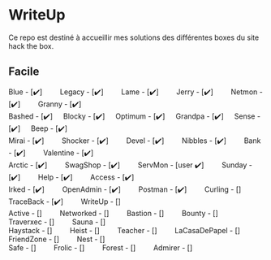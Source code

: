 # WriteUp
Ce repo est destiné à accueillir mes solutions des différentes boxes du site hack the box.

## Facile
Blue - [:heavy_check_mark:]&ensp;&ensp;&ensp;&ensp;&ensp;Legacy - [:heavy_check_mark:]&ensp;&ensp;&ensp;&ensp;&ensp;Lame - [:heavy_check_mark:]&ensp;&ensp;&ensp;&ensp;&ensp;Jerry - [:heavy_check_mark:]&ensp;&ensp;&ensp;&ensp;&ensp;Netmon - [:heavy_check_mark:]&ensp;&ensp;&ensp;&ensp;&ensp;Granny - [:heavy_check_mark:] </br>
Bashed - [:heavy_check_mark:]&ensp;&ensp;&ensp;Blocky - [:heavy_check_mark:]&ensp;&ensp;&ensp;Optimum - [:heavy_check_mark:]&ensp;&ensp;&ensp;Grandpa - [:heavy_check_mark:]&ensp;&ensp;&ensp;Sense - [:heavy_check_mark:]&ensp;&ensp;&ensp;Beep - [:heavy_check_mark:] </br>
Mirai - [:heavy_check_mark:]&ensp;&ensp;&ensp;&ensp;&ensp;Shocker - [:heavy_check_mark:]&ensp;&ensp;&ensp;&ensp;&ensp;Devel - [:heavy_check_mark:]&ensp;&ensp;&ensp;&ensp;&ensp;Nibbles - [:heavy_check_mark:]&ensp;&ensp;&ensp;&ensp;&ensp;Bank - [:heavy_check_mark:]&ensp;&ensp;&ensp;&ensp;&ensp;Valentine - [:heavy_check_mark:]</br>
Arctic - [:heavy_check_mark:]&ensp;&ensp;&ensp;&ensp;&ensp;SwagShop - [:heavy_check_mark:]&ensp;&ensp;&ensp;&ensp;&ensp;ServMon - [user :heavy_check_mark:]&ensp;&ensp;&ensp;&ensp;&ensp;Sunday - [:heavy_check_mark:]&ensp;&ensp;&ensp;&ensp;&ensp;Help - [:heavy_check_mark:]&ensp;&ensp;&ensp;&ensp;&ensp;Access - [:heavy_check_mark:]</br>
Irked - [:heavy_check_mark:]&ensp;&ensp;&ensp;&ensp;&ensp;OpenAdmin - [:heavy_check_mark:]&ensp;&ensp;&ensp;&ensp;&ensp;Postman - [:heavy_check_mark:]&ensp;&ensp;&ensp;&ensp;&ensp;Curling - []&ensp;&ensp;&ensp;&ensp;&ensp;TraceBack - [:heavy_check_mark:]&ensp;&ensp;&ensp;&ensp;&ensp;WriteUp - []</br>
Active - []&ensp;&ensp;&ensp;&ensp;&ensp;Networked - []&ensp;&ensp;&ensp;&ensp;&ensp;Bastion - []&ensp;&ensp;&ensp;&ensp;&ensp;Bounty - []&ensp;&ensp;&ensp;&ensp;&ensp;Traverxec - []&ensp;&ensp;&ensp;&ensp;&ensp;Sauna - []</br>
Haystack - []&ensp;&ensp;&ensp;&ensp;&ensp;Heist - []&ensp;&ensp;&ensp;&ensp;&ensp;Teacher - []&ensp;&ensp;&ensp;&ensp;&ensp;LaCasaDePapel - []&ensp;&ensp;&ensp;&ensp;&ensp;FriendZone - []&ensp;&ensp;&ensp;&ensp;&ensp;Nest - []</br>
Safe - []&ensp;&ensp;&ensp;&ensp;&ensp;Frolic - []&ensp;&ensp;&ensp;&ensp;&ensp;Forest - []&ensp;&ensp;&ensp;&ensp;&ensp;Admirer - []&ensp;&ensp;&ensp;&ensp;&ensp;
